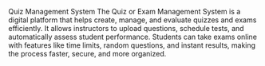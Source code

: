Quiz Management System 
The Quiz or Exam Management System is a digital platform that helps create, manage, and evaluate quizzes and exams efficiently. It allows instructors to upload questions, schedule tests, and automatically assess student performance. Students can take exams online with features like time limits, random questions, and instant results, making the process faster, secure, and more organized.
